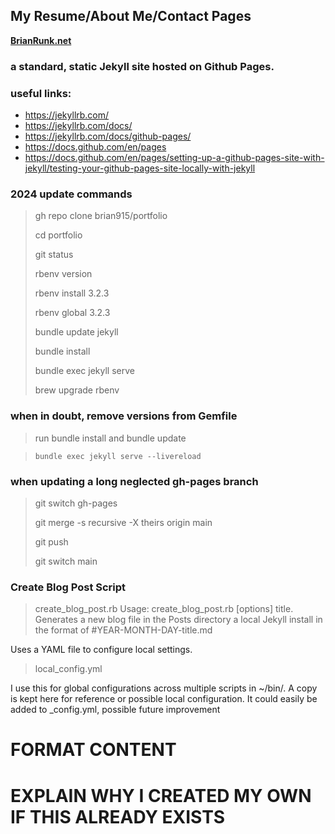 ## My Resume/About Me/Contact Pages

**[BrianRunk.net](https://brianrunk.net)**

### a standard, static Jekyll site hosted on Github Pages.

### useful links:

- https://jekyllrb.com/
- https://jekyllrb.com/docs/
- https://jekyllrb.com/docs/github-pages/
- https://docs.github.com/en/pages
- https://docs.github.com/en/pages/setting-up-a-github-pages-site-with-jekyll/testing-your-github-pages-site-locally-with-jekyll


### 2024 update commands

> gh repo clone brian915/portfolio
>
> cd portfolio
>
> git status
>
> rbenv version
>
> rbenv install 3.2.3
>
> rbenv global 3.2.3
>
> bundle update jekyll 
>
> bundle install
>
> bundle exec jekyll serve
>
> brew upgrade rbenv

### when in doubt, remove versions from Gemfile

> run bundle install
and
> bundle update

> `bundle exec jekyll serve --livereload`

### when updating a long neglected gh-pages branch
> git switch gh-pages
>
> git merge -s recursive -X theirs origin main
>
> git push
>
> git switch main

### Create Blog Post Script
> create_blog_post.rb
Usage: create_blog_post.rb [options] title.
Generates a new blog file in the Posts directory a local Jekyll install in the format of #YEAR-MONTH-DAY-title.md

Uses a YAML file to configure local settings.
> local_config.yml

I use this for global configurations across multiple scripts in ~/bin/.
A copy is kept here for reference or possible local configuration.
It could easily be added to _config.yml, possible future improvement 
# FORMAT CONTENT
# EXPLAIN WHY I CREATED MY OWN IF THIS ALREADY EXISTS